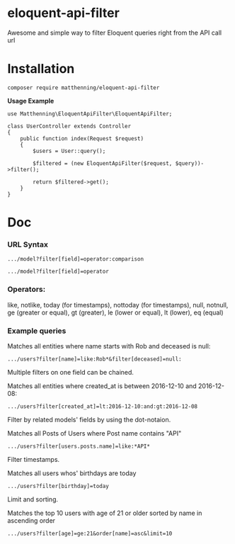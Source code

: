 # eloquent-api-filter
Awesome and simple way to filter Eloquent queries right from the API call url


# Installation
```
composer require matthenning/eloquent-api-filter
```

**Usage Example**
```
use Matthenning\EloquentApiFilter\EloquentApiFilter;

class UserController extends Controller
{    
    public function index(Request $request)
    {
        $users = User::query();
        
        $filtered = (new EloquentApiFilter($request, $query))->filter();
        
        return $filtered->get();
    }
}
```

# Doc

### URL Syntax
`.../model?filter[field]=operator:comparison`

`.../model?filter[field]=operator`

### Operators:
like, notlike, today (for timestamps), nottoday (for timestamps), null, notnull,
ge (greater or equal), gt (greater), le (lower or equal), lt (lower), eq (equal)

### Example queries

Matches all entities where name starts with Rob and deceased is null:

`.../users?filter[name]=like:Rob*&filter[deceased]=null:`


Multiple filters on one field can be chained.

Matches all entities where created_at is between 2016-12-10 and 2016-12-08:

`.../users?filter[created_at]=lt:2016-12-10:and:gt:2016-12-08`


Filter by related models' fields by using the dot-notaion.

Matches all Posts of Users where Post name contains "API"

`.../users?filter[users.posts.name]=like:*API*`


Filter timestamps.

Matches all users whos' birthdays are today
```
.../users?filter[birthday]=today
```


Limit and sorting.

Matches the top 10 users with age of 21 or older sorted by name in ascending order
```
.../users?filter[age]=ge:21&order[name]=asc&limit=10
```
